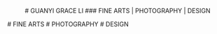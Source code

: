 <p align="center">
# GUANYI GRACE LI
### FINE ARTS | PHOTOGRAPHY | DESIGN
</p>
# FINE ARTS
# PHOTOGRAPHY
# DESIGN
